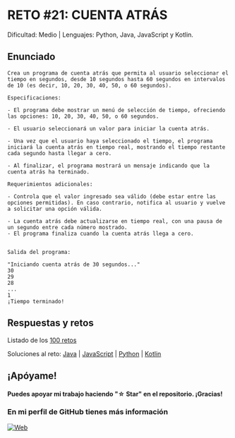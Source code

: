 # RETO #21: CUENTA ATRÁS
Dificultad: Medio | Lenguajes: Python, Java, JavaScript y Kotlin.

## Enunciado

```
Crea un programa de cuenta atrás que permita al usuario seleccionar el tiempo en segundos, desde 10 segundos hasta 60 segundos en intervalos de 10 (es decir, 10, 20, 30, 40, 50, o 60 segundos).

Especificaciones:

- El programa debe mostrar un menú de selección de tiempo, ofreciendo las opciones: 10, 20, 30, 40, 50, o 60 segundos.

- El usuario seleccionará un valor para iniciar la cuenta atrás.

- Una vez que el usuario haya seleccionado el tiempo, el programa iniciará la cuenta atrás en tiempo real, mostrando el tiempo restante cada segundo hasta llegar a cero.

- Al finalizar, el programa mostrará un mensaje indicando que la cuenta atrás ha terminado.

Requerimientos adicionales:

- Controla que el valor ingresado sea válido (debe estar entre las opciones permitidas). En caso contrario, notifica al usuario y vuelve a solicitar una opción válida.

- La cuenta atrás debe actualizarse en tiempo real, con una pausa de un segundo entre cada número mostrado.
- El programa finaliza cuando la cuenta atrás llega a cero.


Salida del programa:

"Iniciando cuenta atrás de 30 segundos..."
30
29
28
...
1
¡Tiempo terminado!

```

## Respuestas y retos
Listado de los [100 retos](/README.md)

Soluciones al reto: 
[Java](/RETOS/Reto21/Reto21.java) | 
[JavaScript](/RETOS/Reto21/Reto21.js) | 
[Python](/RETOS/Reto21/Reto21.py) |
[Kotlin](/RETOS/Reto21/Reto21.kt)



## ¡Apóyame! 
#### Puedes apoyar mi trabajo haciendo "☆ Star" en el repositorio. ¡Gracias!

### En mi perfil de GitHub tienes más información

[![Web](https://img.shields.io/badge/GitHub-breativo-14a1f0?style=for-the-badge&logo=github&logoColor=white&labelColor=101010)](https://github.com/breativo)